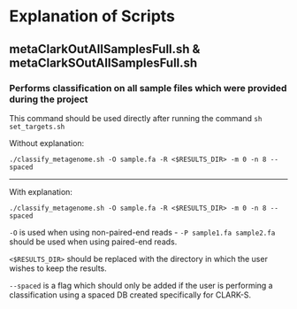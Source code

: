 # Explanation of Scripts
## metaClarkOutAllSamplesFull.sh & metaClarkSOutAllSamplesFull.sh
### Performs classification on all sample files which were provided during the project

This command should be used directly after running the command `sh set_targets.sh`

Without explanation:

```
./classify_metagenome.sh -O sample.fa -R <$RESULTS_DIR> -m 0 -n 8 --spaced
```  

--------------------

With explanation:

```
./classify_metagenome.sh -O sample.fa -R <$RESULTS_DIR> -m 0 -n 8 --spaced
```  

`-O` is used when using non-paired-end reads - `-P sample1.fa sample2.fa` should be used when using paired-end reads.

`<$RESULTS_DIR>` should be replaced with the directory in which the user wishes to keep the results. 

`--spaced` is a flag which should only be added if the user is performing a classification using a spaced DB created specifically for CLARK-S.

 

